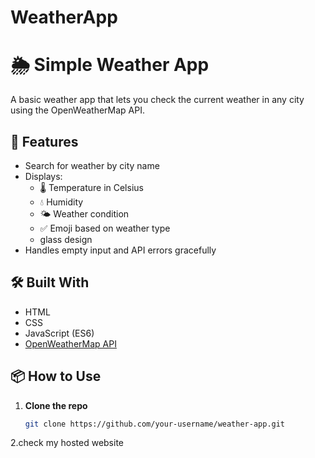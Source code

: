 ﻿# WeatherApp
# 🌦️ Simple Weather App

A basic weather app that lets you check the current weather in any city using the OpenWeatherMap API.

## 🚀 Features

- Search for weather by city name
- Displays:
  - 🌡️ Temperature in Celsius
  - 💧 Humidity
  - 🌤 Weather condition
  - ✅ Emoji based on weather type
  - glass design
- Handles empty input and API errors gracefully

## 🛠️ Built With

- HTML  
- CSS  
- JavaScript (ES6)  
- [OpenWeatherMap API](https://openweathermap.org/api)

## 📦 How to Use 

1. **Clone the repo**
   ```bash
   git clone https://github.com/your-username/weather-app.git
2.check my hosted website
